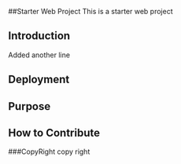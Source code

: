 ##Starter Web Project
This is a starter web project
## Introduction
Added another line
## Deployment

## Purpose

## How to Contribute

###CopyRight
copy right

